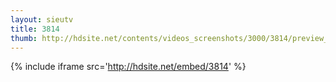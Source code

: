 ```yaml
---
layout: sieutv
title: 3814
thumb: http://hdsite.net/contents/videos_screenshots/3000/3814/preview_360p.mp4.jpg
---
```

{% include iframe src='http://hdsite.net/embed/3814' %}
 
